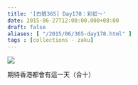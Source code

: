 ```yaml
---
title: '[白狼365] Day178：彩虹～'
date: 2015-06-27T12:00:00.000+08:00
draft: false
aliases: [ "/2015/06/365-day178.html" ]
tags : [collections - zaku]
---
```


![](/images/zaku178.jpg)

期待香港都會有這一天（合十）
